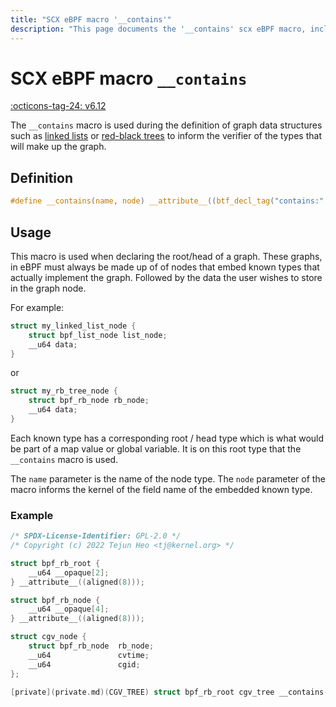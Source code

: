 ```yaml
---
title: "SCX eBPF macro '__contains'"
description: "This page documents the '__contains' scx eBPF macro, including its definition, usage, and examples."
---
```

# SCX eBPF macro `__contains`

[:octicons-tag-24: v6.12](https://github.com/torvalds/linux/commit/2a52ca7c98960aafb0eca9ef96b2d0c932171357)

The `__contains` macro is used during the definition of graph data structures such as [linked lists](https://github.com/torvalds/linux/commit/f0c5941ff5b255413d31425bb327c2aec3625673) or [red-black trees](https://github.com/torvalds/linux/commit/9c395c1b99bd23f74bc628fa000480c49593d17f) to inform the verifier of the types that will make up the graph.

## Definition

```c
#define __contains(name, node) __attribute__((btf_decl_tag("contains:" #name ":" #node)))
```

## Usage

This macro is used when declaring the root/head of a graph. These graphs, in eBPF must always be made up of of nodes that embed known types that actually implement the graph. Followed by the data the user wishes to store in the graph node.

For example:

```c
struct my_linked_list_node {
    struct bpf_list_node list_node;
    __u64 data;
}
```

or 

```c
struct my_rb_tree_node {
    struct bpf_rb_node rb_node;
    __u64 data;
}
```

Each known type has a corresponding root / head type which is what would be part of a map value or global variable. It is on this root type that the `__contains` macro is used.

The `name` parameter is the name of the node type. The `node` parameter of the macro informs the kernel of the field name of the embedded known type.

### Example

```c hl_lines="18"
/* SPDX-License-Identifier: GPL-2.0 */
/* Copyright (c) 2022 Tejun Heo <tj@kernel.org> */

struct bpf_rb_root {
	__u64 __opaque[2];
} __attribute__((aligned(8)));

struct bpf_rb_node {
	__u64 __opaque[4];
} __attribute__((aligned(8)));

struct cgv_node {
	struct bpf_rb_node  rb_node;
	__u64               cvtime;
	__u64               cgid;
};

[private](private.md)(CGV_TREE) struct bpf_rb_root cgv_tree __contains(cgv_node, rb_node);
```
